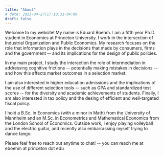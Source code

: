 ```yaml
---
title: "About"
# date: 2023-04-27T17:10:31-04:00
draft: false
---
```


Welcome to my website! My name is Eduard Boehm. I am a fifth year Ph.D. student in Economics at Princeton University. I work in the intersection of Industrial Organization and Public Economics. My research focuses on the role that information plays in the decisions that made by consumers, firms and the government -- and its implications for the design of public policies.

In my main project, I study the interaction the role of intermediation in addressing cognitive frictions -- potentially making mistakes in decisions -- and how this affects market outcomes in a selection market. 

I am also interested in higher education admissions and the implications of the use of different selection tools -- such as GPA and standardized test scores -- for the diversity and academic achievements of students. Finally, I am also interested in tax policy and the desing of efficient and well-targeted fiscal policy.

I hold a B.Sc. in Economics (with a minor in Math) from the University of Mannheim and an M.Sc. in Econometrics and Mathematical Economics from the London School of Economics.  Outside work, I enjoy playing volleyball and the electric guitar, and recently also embarrassing myself trying to dance tango.

Please feel free to reach out anytime to chat! -- you can reach me at eboehm at princeton dot edu